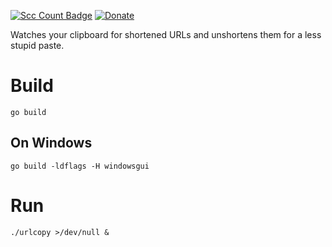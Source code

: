 [![Scc Count Badge](https://sloc.xyz/github/dertuxmalwieder/clipurlcleaner?category=code)](https://github.com/dertuxmalwieder/clipurlcleaner) [![Donate](https://img.shields.io/badge/Donate-PayPal-green.svg)](https://paypal.me/GebtmireuerGeld)


Watches your clipboard for shortened URLs and unshortens them for a less stupid paste.

# Build

`go build`

## On Windows

`go build -ldflags -H windowsgui`

# Run

`./urlcopy >/dev/null &`
